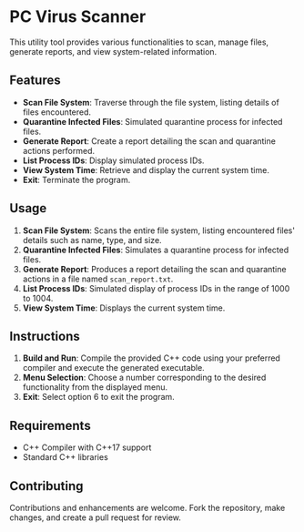 # PC Virus Scanner

This utility tool provides various functionalities to scan, manage files, generate reports, and view system-related information.

## Features

- **Scan File System**: Traverse through the file system, listing details of files encountered.
- **Quarantine Infected Files**: Simulated quarantine process for infected files.
- **Generate Report**: Create a report detailing the scan and quarantine actions performed.
- **List Process IDs**: Display simulated process IDs.
- **View System Time**: Retrieve and display the current system time.
- **Exit**: Terminate the program.

## Usage

1. **Scan File System**: Scans the entire file system, listing encountered files' details such as name, type, and size.
2. **Quarantine Infected Files**: Simulates a quarantine process for infected files.
3. **Generate Report**: Produces a report detailing the scan and quarantine actions in a file named `scan_report.txt`.
4. **List Process IDs**: Simulated display of process IDs in the range of 1000 to 1004.
5. **View System Time**: Displays the current system time.

## Instructions

1. **Build and Run**: Compile the provided C++ code using your preferred compiler and execute the generated executable.
2. **Menu Selection**: Choose a number corresponding to the desired functionality from the displayed menu.
3. **Exit**: Select option 6 to exit the program.

## Requirements

- C++ Compiler with C++17 support
- Standard C++ libraries

## Contributing

Contributions and enhancements are welcome. Fork the repository, make changes, and create a pull request for review.

